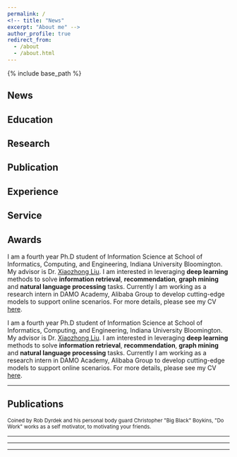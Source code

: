```yaml
---
permalink: /
<!-- title: "News"
excerpt: "About me" -->
author_profile: true
redirect_from: 
  - /about
  - /about.html
---
```


{% include base_path %}

News
-----


Education
-----


Research
-----


Publication
-----

Experience
-----

Service
-----

Awards
-----

I am a fourth year Ph.D student of Information Science at School of Informatics, Computing, and Engineering, Indiana University Bloomington. My advisor is Dr. [Xiaozhong Liu](http://scholarwiki.indiana.edu/homepage/index.html). I am interested in leveraging **deep learning** methods to solve **information retrieval**, **recommendation**, **graph mining** and **natural language processing** tasks. Currently I am working as a research intern in DAMO Academy, Alibaba Group to develop cutting-edge models to support online scenarios. For more details, please see my CV [here](files/cv.pdf).

I am a fourth year Ph.D student of Information Science at School of Informatics, Computing, and Engineering, Indiana University Bloomington. My advisor is Dr. [Xiaozhong Liu](http://scholarwiki.indiana.edu/homepage/index.html). I am interested in leveraging **deep learning** methods to solve **information retrieval**, **recommendation**, **graph mining** and **natural language processing** tasks. Currently I am working as a research intern in DAMO Academy, Alibaba Group to develop cutting-edge models to support online scenarios. For more details, please see my CV [here](files/cv.pdf).

------


Publications
-----

<small>Coined by Rob Dyrdek and his personal body guard Christopher "Big Black" Boykins, "Do Work" works as a self motivator, to motivating your friends.
</small> 

***
------
___
 























































